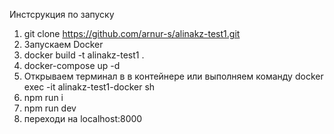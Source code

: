 Инстсрукция по запуску

1. git clone https://github.com/arnur-s/alinakz-test1.git
2. Запускаем Docker
3. docker build -t alinakz-test1 .
4. docker-compose up -d
5. Открываем терминал в в контейнере или выполняем команду docker exec -it alinakz-test1-docker sh
6. npm run i
7. npm run dev
8. переходи на localhost:8000
